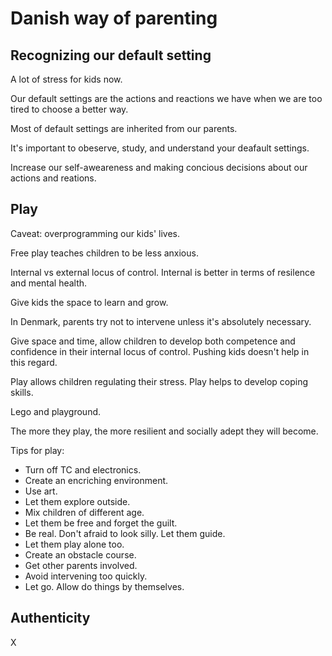# Danish way of parenting

## Recognizing our default setting

A lot of stress for kids now.

Our default settings are the actions and reactions we have when we are too tired to choose a better way.

Most of default settings are inherited from our parents.

It's important to obeserve, study, and understand your deafault settings.

Increase our self-aweareness and making concious decisions about our actions and reations.

## Play

Caveat: overprogramming our kids' lives.

Free play teaches children to be less anxious.

Internal vs external locus of control. Internal is better in terms of resilence and mental health.

Give kids the space to learn and grow.

In Denmark, parents try not to intervene unless it's absolutely necessary.

Give space and time, allow children to develop both competence and confidence in their internal locus of control. Pushing kids doesn't help in this regard.

Play allows children regulating their stress. Play helps to develop coping skills.

Lego and playground.

The more they play, the more resilient and socially adept they will become.

Tips for play:

*  Turn off TC and electronics.
*  Create an encriching environment.
*  Use art.
*  Let them explore outside.
*  Mix children of different age.
*  Let them be free and forget the guilt.
*  Be real. Don't afraid to look silly. Let them guide.
*  Let them play alone too.
*  Create an obstacle course.
*  Get other parents involved.
*  Avoid intervening too quickly.
*  Let go. Allow do things by themselves.

## Authenticity

X
